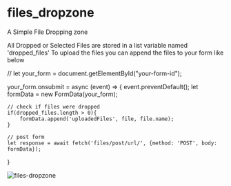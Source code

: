 # files_dropzone

A Simple File Dropping zone

All Dropped or Selected Files are stored in a list variable named 'dropped_files'
To upload the files you can append the files to your form like below

//
let your_form = document.getElementById("your-form-id");

your_form.onsubmit = async (event) => {
    event.preventDefault();
    let formData = new FormData(your_form);

    // check if files were dropped
    if(dropped_files.length > 0){
        formData.append('uploadedFiles', file, file.name);    
    }
    
    // post form
    let response = await fetch('files/post/url/', {method: 'POST', body: formData});
}


![files-dropzone](https://user-images.githubusercontent.com/54437169/168844550-fa321061-71f8-4623-a620-eb2c34761d13.png)

